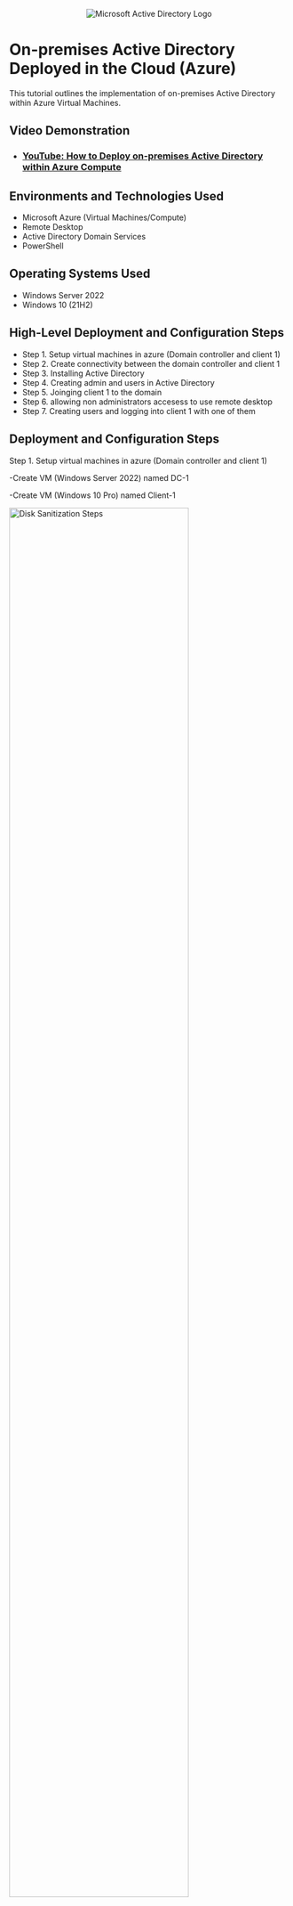 <p align="center">
<img src="https://i.imgur.com/pU5A58S.png" alt="Microsoft Active Directory Logo"/>
</p>

<h1>On-premises Active Directory Deployed in the Cloud (Azure)</h1>
This tutorial outlines the implementation of on-premises Active Directory within Azure Virtual Machines.<br />


<h2>Video Demonstration</h2>

- ### [YouTube: How to Deploy on-premises Active Directory within Azure Compute](https://www.youtube.com)

<h2>Environments and Technologies Used</h2>

- Microsoft Azure (Virtual Machines/Compute)
- Remote Desktop
- Active Directory Domain Services
- PowerShell

<h2>Operating Systems Used </h2>

- Windows Server 2022
- Windows 10 (21H2)

<h2>High-Level Deployment and Configuration Steps</h2>

- Step 1. Setup virtual machines in azure (Domain controller and client 1)
- Step 2. Create connectivity between the domain controller and client 1 
- Step 3. Installing Active Directory 
- Step 4. Creating admin and users in Active Directory
- Step 5. Joinging client 1 to the domain
- Step 6. allowing non administrators accesess to use remote desktop
- Step 7. Creating users and logging into client 1 with one of them  

<h2>Deployment and Configuration Steps</h2>

<p>
Step 1. Setup virtual machines in azure (Domain controller and client 1)
  
  -Create VM (Windows Server 2022) named DC-1
  
  -Create VM (Windows 10 Pro) named Client-1 
<p><img src="https://i.imgur.com/Wdp177A.png" height="80%" width="80%" alt="Disk Sanitization Steps"/>



-Change DC-1 NIC private address from dynamic to static

<p><img src="https://i.imgur.com/68rMBQQ.png" height="80%" width="80%" alt="Disk Sanitization Steps"/>

-Make sure DC-1 and Client-1 are in the same virtual network

 <p><img src="https://i.imgur.com/tNG5Lam.png" height="80%" width="80%" alt="Disk Sanitization Steps"/>
  <p><img src="https://i.imgur.com/LZPeYfc.png" height="80%" width="80%" alt="Disk Sanitization Steps"/>
    
  </p>
  Step 2. Create connectivity between the domain controller(DC-1) and client 1
<p>
Lorem ipsum dolor sit amet, consectetur adipiscing elit, sed do eiusmod tempor incididunt ut labore et dolore magna aliqua. Ut enim ad minim veniam, quis nostrud exercitation ullamco laboris nisi ut aliquip ex ea commodo consequat. Duis aute irure dolor in reprehenderit in voluptate velit esse cillum dolore eu fugiat nulla pariatur.
</p>
<br />

<p>
<img src="https://i.imgur.com/DJmEXEB.png" height="80%" width="80%" alt="Disk Sanitization Steps"/>
</p>
<p>
Lorem ipsum dolor sit amet, consectetur adipiscing elit, sed do eiusmod tempor incididunt ut labore et dolore magna aliqua. Ut enim ad minim veniam, quis nostrud exercitation ullamco laboris nisi ut aliquip ex ea commodo consequat. Duis aute irure dolor in reprehenderit in voluptate velit esse cillum dolore eu fugiat nulla pariatur.
</p>
<br />
